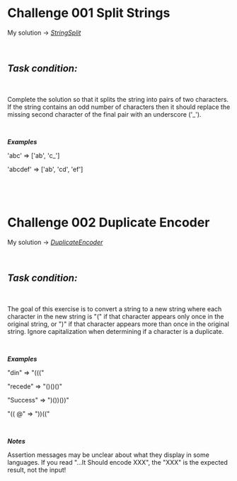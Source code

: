 # Challenge 001 Split Strings

My solution -> *[StringSplit](P001SplitStrings/StringSplit.java)*

<br/>

## **_Task condition:_**

<br/>

Complete the solution so that it splits the string into pairs of two characters. If the string contains an odd number of characters then it should replace the missing second character of the final pair with an underscore ('_').

<br/>

**_Examples_**

'abc' =>  ['ab', 'c_']

'abcdef' => ['ab', 'cd', 'ef']

#

<br/>

# Challenge 002 Duplicate Encoder

My solution -> *[DuplicateEncoder](P002DuplicateEncoder/DuplicateEncoder.java)*

<br/>

## **_Task condition:_**

<br/>

The goal of this exercise is to convert a string to a new string where each character in the new string is "(" if that character appears only once in the original string, or ")" if that character appears more than once in the original string. Ignore capitalization when determining if a character is a duplicate.

<br/>

**_Examples_**

"din"      =>  "((("

"recede"   =>  "()()()"

"Success"  =>  ")())())"

"(( @"     =>  "))((" 

<br/>

**_Notes_**

Assertion messages may be unclear about what they display in some languages. If you read "...It Should encode XXX", the "XXX" is the expected result, not the input!

#

<br/>